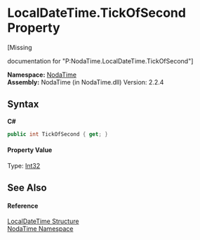 # LocalDateTime.TickOfSecond Property 
 

\[Missing <summary> documentation for "P:NodaTime.LocalDateTime.TickOfSecond"\]

**Namespace:**&nbsp;<a href="N_NodaTime">NodaTime</a><br />**Assembly:**&nbsp;NodaTime (in NodaTime.dll) Version: 2.2.4

## Syntax

**C#**<br />
``` C#
public int TickOfSecond { get; }
```


#### Property Value
Type: <a href="http://msdn2.microsoft.com/en-us/library/td2s409d" target="_blank">Int32</a>

## See Also


#### Reference
<a href="T_NodaTime_LocalDateTime">LocalDateTime Structure</a><br /><a href="N_NodaTime">NodaTime Namespace</a><br />